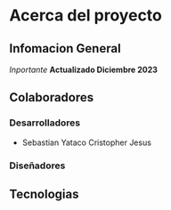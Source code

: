 # Acerca del proyecto
## Infomacion General
*Inportante*
**Actualizado Diciembre 2023**
## Colaboradores
### Desarrolladores
* Sebastian Yataco Cristopher Jesus
### Diseñadores

## Tecnologias 